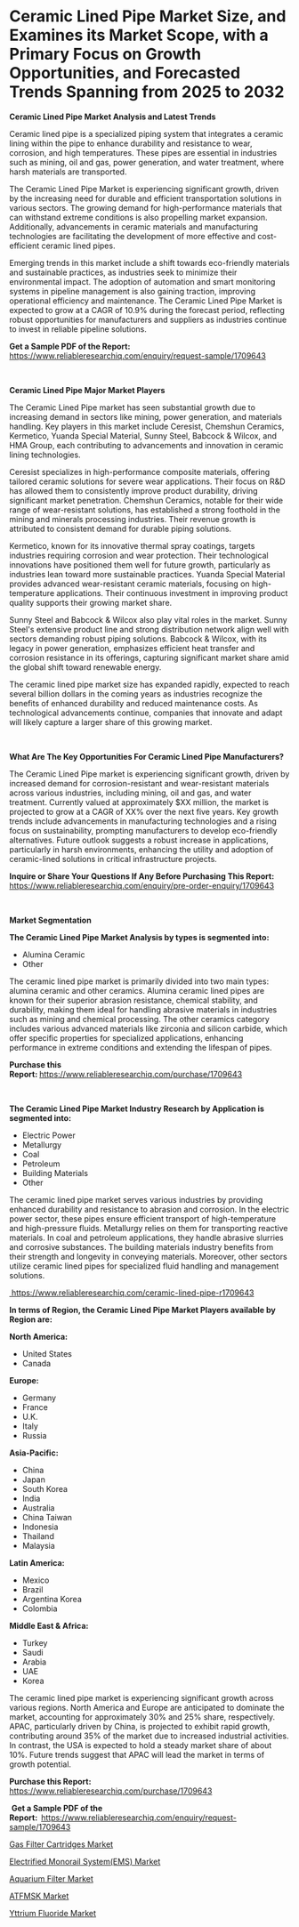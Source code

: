 <p><h1>Ceramic Lined Pipe Market Size, and Examines its Market Scope, with a Primary Focus on Growth Opportunities, and Forecasted Trends Spanning from 2025 to 2032</h1></p><p><strong>Ceramic Lined Pipe Market Analysis and Latest Trends</strong></p>
<p><p>Ceramic lined pipe is a specialized piping system that integrates a ceramic lining within the pipe to enhance durability and resistance to wear, corrosion, and high temperatures. These pipes are essential in industries such as mining, oil and gas, power generation, and water treatment, where harsh materials are transported. </p><p>The Ceramic Lined Pipe Market is experiencing significant growth, driven by the increasing need for durable and efficient transportation solutions in various sectors. The growing demand for high-performance materials that can withstand extreme conditions is also propelling market expansion. Additionally, advancements in ceramic materials and manufacturing technologies are facilitating the development of more effective and cost-efficient ceramic lined pipes.</p><p>Emerging trends in this market include a shift towards eco-friendly materials and sustainable practices, as industries seek to minimize their environmental impact. The adoption of automation and smart monitoring systems in pipeline management is also gaining traction, improving operational efficiency and maintenance. The Ceramic Lined Pipe Market is expected to grow at a CAGR of 10.9% during the forecast period, reflecting robust opportunities for manufacturers and suppliers as industries continue to invest in reliable pipeline solutions.</p></p>
<p><strong>Get a Sample PDF of the Report:&nbsp;</strong> <a href="https://www.reliableresearchiq.com/enquiry/request-sample/1709643?utm_campaign=1144&utm_medium=2&utm_source=Github&utm_content=ia&utm_term=27032025&utm_id=ceramic-lined-pipe">https://www.reliableresearchiq.com/enquiry/request-sample/1709643</a></p>
<p>&nbsp;</p>
<p><strong>Ceramic Lined Pipe Major Market Players</strong></p>
<p><p>The Ceramic Lined Pipe market has seen substantial growth due to increasing demand in sectors like mining, power generation, and materials handling. Key players in this market include Ceresist, Chemshun Ceramics, Kermetico, Yuanda Special Material, Sunny Steel, Babcock & Wilcox, and HMA Group, each contributing to advancements and innovation in ceramic lining technologies.</p><p>Ceresist specializes in high-performance composite materials, offering tailored ceramic solutions for severe wear applications. Their focus on R&D has allowed them to consistently improve product durability, driving significant market penetration. Chemshun Ceramics, notable for their wide range of wear-resistant solutions, has established a strong foothold in the mining and minerals processing industries. Their revenue growth is attributed to consistent demand for durable piping solutions.</p><p>Kermetico, known for its innovative thermal spray coatings, targets industries requiring corrosion and wear protection. Their technological innovations have positioned them well for future growth, particularly as industries lean toward more sustainable practices. Yuanda Special Material provides advanced wear-resistant ceramic materials, focusing on high-temperature applications. Their continuous investment in improving product quality supports their growing market share.</p><p>Sunny Steel and Babcock & Wilcox also play vital roles in the market. Sunny Steel's extensive product line and strong distribution network align well with sectors demanding robust piping solutions. Babcock & Wilcox, with its legacy in power generation, emphasizes efficient heat transfer and corrosion resistance in its offerings, capturing significant market share amid the global shift toward renewable energy.</p><p>The ceramic lined pipe market size has expanded rapidly, expected to reach several billion dollars in the coming years as industries recognize the benefits of enhanced durability and reduced maintenance costs. As technological advancements continue, companies that innovate and adapt will likely capture a larger share of this growing market.</p></p>
<p>&nbsp;</p>
<p><strong>What Are The Key Opportunities For Ceramic Lined Pipe Manufacturers?</strong></p>
<p><p>The Ceramic Lined Pipe market is experiencing significant growth, driven by increased demand for corrosion-resistant and wear-resistant materials across various industries, including mining, oil and gas, and water treatment. Currently valued at approximately $XX million, the market is projected to grow at a CAGR of XX% over the next five years. Key growth trends include advancements in manufacturing technologies and a rising focus on sustainability, prompting manufacturers to develop eco-friendly alternatives. Future outlook suggests a robust increase in applications, particularly in harsh environments, enhancing the utility and adoption of ceramic-lined solutions in critical infrastructure projects.</p></p>
<p><strong>Inquire or Share Your Questions If Any Before Purchasing This Report:</strong> <a href="https://www.reliableresearchiq.com/enquiry/pre-order-enquiry/1709643?utm_campaign=1144&utm_medium=2&utm_source=Github&utm_content=ia&utm_term=27032025&utm_id=ceramic-lined-pipe">https://www.reliableresearchiq.com/enquiry/pre-order-enquiry/1709643</a></p>
<p>&nbsp;</p>
<p><strong>Market Segmentation</strong></p>
<p><strong>The Ceramic Lined Pipe Market Analysis by types is segmented into:</strong></p>
<p><ul><li>Alumina Ceramic</li><li>Other</li></ul></p>
<p><p>The ceramic lined pipe market is primarily divided into two main types: alumina ceramic and other ceramics. Alumina ceramic lined pipes are known for their superior abrasion resistance, chemical stability, and durability, making them ideal for handling abrasive materials in industries such as mining and chemical processing. The other ceramics category includes various advanced materials like zirconia and silicon carbide, which offer specific properties for specialized applications, enhancing performance in extreme conditions and extending the lifespan of pipes.</p></p>
<p><strong>Purchase this Report:&nbsp;</strong><a href="https://www.reliableresearchiq.com/purchase/1709643?utm_campaign=1144&utm_medium=2&utm_source=Github&utm_content=ia&utm_term=27032025&utm_id=ceramic-lined-pipe">https://www.reliableresearchiq.com/purchase/1709643</a></p>
<p>&nbsp;</p>
<p><strong>The Ceramic Lined Pipe Market Industry Research by Application is segmented into:</strong></p>
<p><ul><li>Electric Power</li><li>Metallurgy</li><li>Coal</li><li>Petroleum</li><li>Building Materials</li><li>Other</li></ul></p>
<p><p>The ceramic lined pipe market serves various industries by providing enhanced durability and resistance to abrasion and corrosion. In the electric power sector, these pipes ensure efficient transport of high-temperature and high-pressure fluids. Metallurgy relies on them for transporting reactive materials. In coal and petroleum applications, they handle abrasive slurries and corrosive substances. The building materials industry benefits from their strength and longevity in conveying materials. Moreover, other sectors utilize ceramic lined pipes for specialized fluid handling and management solutions.</p></p>
<p><a href="https://www.reliableresearchiq.com/ceramic-lined-pipe-r1709643?utm_campaign=1144&utm_medium=2&utm_source=Github&utm_content=ia&utm_term=27032025&utm_id=ceramic-lined-pipe">&nbsp;https://www.reliableresearchiq.com/ceramic-lined-pipe-r1709643</a></p>
<p><strong>In terms of Region, the Ceramic Lined Pipe Market Players available by Region are:</strong></p>
<p>
    <p> <strong> North America: </strong>
        <ul>
            <li>United States</li>
            <li>Canada</li>
        </ul>
        </p> 
    <p> <strong> Europe: </strong>
        <ul>
            <li>Germany</li>
            <li>France</li>
            <li>U.K.</li>
            <li>Italy</li>
            <li>Russia</li>
        </ul>
        </p> 
    <p> <strong> Asia-Pacific: </strong>
        <ul>
            <li>China</li>
            <li>Japan</li>
            <li>South Korea</li>
            <li>India</li>
            <li>Australia</li>
            <li>China Taiwan</li>
            <li>Indonesia</li>
            <li>Thailand</li>
            <li>Malaysia</li>
        </ul>
        </p> 
    <p> <strong> Latin America: </strong>
        <ul>
            <li>Mexico</li>
            <li>Brazil</li>
            <li>Argentina Korea</li>
            <li>Colombia</li>
        </ul>
        </p> 
    <p> <strong> Middle East & Africa: </strong>
        <ul>
            <li>Turkey</li>
            <li>Saudi</li>
            <li>Arabia</li>
            <li>UAE</li>
            <li>Korea</li>
        </ul>
    </p>
    </p>
<p><p>The ceramic lined pipe market is experiencing significant growth across various regions. North America and Europe are anticipated to dominate the market, accounting for approximately 30% and 25% share, respectively. APAC, particularly driven by China, is projected to exhibit rapid growth, contributing around 35% of the market due to increased industrial activities. In contrast, the USA is expected to hold a steady market share of about 10%. Future trends suggest that APAC will lead the market in terms of growth potential.</p></p>
<p><strong>Purchase this Report: </strong><a href="https://www.reliableresearchiq.com/purchase/1709643?utm_campaign=1144&utm_medium=2&utm_source=Github&utm_content=ia&utm_term=27032025&utm_id=ceramic-lined-pipe">https://www.reliableresearchiq.com/purchase/1709643</a></p>
<p>&nbsp;<strong>Get a Sample PDF of the Report:&nbsp;&nbsp;</strong><a href="https://www.reliableresearchiq.com/enquiry/request-sample/1709643?utm_campaign=1144&utm_medium=2&utm_source=Github&utm_content=ia&utm_term=27032025&utm_id=ceramic-lined-pipe">https://www.reliableresearchiq.com/enquiry/request-sample/1709643</a></p>
<p><strong></strong></p>
<p><p><a href="https://github.com/spineamosa0e/Market-Research-Report-List-1/blob/main/gas-filter-cartridges-market.md?utm_campaign=1144&utm_medium=2&utm_source=Github&utm_content=ia&utm_term=27032025&utm_id=ceramic-lined-pipe">Gas Filter Cartridges Market</a></p><p><a href="https://github.com/dumanelina6v/Market-Research-Report-List-1/blob/main/electrified-monorail-systemems-market.md?utm_campaign=1144&utm_medium=2&utm_source=Github&utm_content=ia&utm_term=27032025&utm_id=ceramic-lined-pipe">Electrified Monorail System(EMS) Market</a></p><p><a href="https://github.com/waldarolka1j/Market-Research-Report-List-1/blob/main/aquarium-filter-market.md?utm_campaign=1144&utm_medium=2&utm_source=Github&utm_content=ia&utm_term=27032025&utm_id=ceramic-lined-pipe">Aquarium Filter Market</a></p><p><a href="https://github.com/maaniwilka9y/Market-Research-Report-List-1/blob/main/atfmsk-market.md?utm_campaign=1144&utm_medium=2&utm_source=Github&utm_content=ia&utm_term=27032025&utm_id=ceramic-lined-pipe">ATFMSK Market</a></p><p><a href="https://github.com/dekamrapinq1/Market-Research-Report-List-1/blob/main/yttrium-fluoride-market.md?utm_campaign=1144&utm_medium=2&utm_source=Github&utm_content=ia&utm_term=27032025&utm_id=ceramic-lined-pipe">Yttrium Fluoride Market</a></p></p>